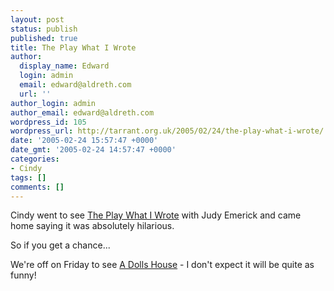 ```yaml
---
layout: post
status: publish
published: true
title: The Play What I Wrote
author:
  display_name: Edward
  login: admin
  email: edward@aldreth.com
  url: ''
author_login: admin
author_email: edward@aldreth.com
wordpress_id: 105
wordpress_url: http://tarrant.org.uk/2005/02/24/the-play-what-i-wrote/
date: '2005-02-24 15:57:47 +0000'
date_gmt: '2005-02-24 14:57:47 +0000'
categories:
- Cindy
tags: []
comments: []
---
```

<p>Cindy went to see <a href="http://www.theplaywhatiwrote.com/">The Play What I Wrote</a> with Judy Emerick and came home saying it was absolutely hilarious.</p>
<p>So if you get a chance...</p>
<p>We're off on Friday to see <a href="http://www.wyplayhouse.com/events/event_details.asp?event_ID=437">A Dolls House</a> - I don't expect it will be quite as funny!</p>
